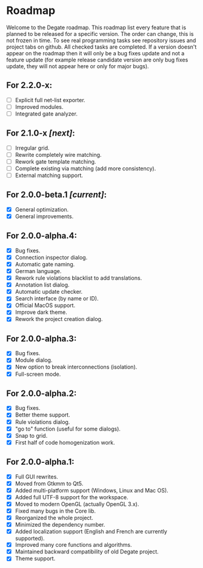 # Roadmap

Welcome to the Degate roadmap. This roadmap list every feature that is planned to be released for a specific version. The order can change, this is not frozen in time. To see real programming tasks see repository issues and project tabs on github. All checked tasks are completed. If a version doesn't appear on the roadmap then it will only be a bug fixes update and not a feature update (for example release candidate version are only bug fixes update, they will not appear here or only for major bugs).

## For 2.2.0-x:

- [ ] Explicit full net-list exporter.
- [ ] Improved modules.
- [ ] Integrated gate analyzer.

## For 2.1.0-x *[next]*:

- [ ] Irregular grid.
- [ ] Rewrite completely wire matching.
- [ ] Rework gate template matching.
- [ ] Complete existing via matching (add more consistency).
- [ ] External matching support.

## For 2.0.0-beta.1 *[**current**]*:
- [x] General optimization.
- [x] General improvements.

## For 2.0.0-alpha.4:

- [x] Bug fixes.
- [x] Connection inspector dialog.
- [x] Automatic gate naming.
- [x] German language.
- [x] Rework rule violations blacklist to add translations.
- [x] Annotation list dialog.
- [x] Automatic update checker.
- [x] Search interface (by name or ID).
- [x] Official MacOS support.
- [x] Improve dark theme.
- [x] Rework the project creation dialog.

## For 2.0.0-alpha.3:

- [x] Bug fixes.
- [x] Module dialog.
- [x] New option to break interconnections (isolation).
- [x] Full-screen mode.

## For 2.0.0-alpha.2:

- [x] Bug fixes.
- [x] Better theme support.
- [x] Rule violations dialog.
- [x] "go to" function (useful for some dialogs).
- [x] Snap to grid.
- [x] First half of code homogenization work.

## For 2.0.0-alpha.1:

- [x] Full GUI rewrites.
- [x] Moved from Gtkmm to Qt5.
- [x] Added multi-platform support (Windows, Linux and Mac OS).
- [x] Added full UTF-8 support for the workspace.
- [x] Moved to modern OpenGL (actually OpenGL 3.x).
- [x] Fixed many bugs in the Core lib.
- [x] Reorganized the whole project.
- [x] Minimized the dependency number.
- [x] Added localization support (English and French are currently supported).
- [x] Improved many core functions and algorithms.
- [x] Maintained backward compatibility of old Degate project.
- [x] Theme support.